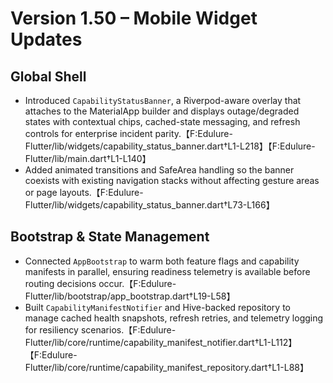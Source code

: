 # Version 1.50 – Mobile Widget Updates

## Global Shell
- Introduced `CapabilityStatusBanner`, a Riverpod-aware overlay that attaches to the MaterialApp builder and displays outage/degraded states with contextual chips, cached-state messaging, and refresh controls for enterprise incident parity.【F:Edulure-Flutter/lib/widgets/capability_status_banner.dart†L1-L218】【F:Edulure-Flutter/lib/main.dart†L1-L140】
- Added animated transitions and SafeArea handling so the banner coexists with existing navigation stacks without affecting gesture areas or page layouts.【F:Edulure-Flutter/lib/widgets/capability_status_banner.dart†L73-L166】

## Bootstrap & State Management
- Connected `AppBootstrap` to warm both feature flags and capability manifests in parallel, ensuring readiness telemetry is available before routing decisions occur.【F:Edulure-Flutter/lib/bootstrap/app_bootstrap.dart†L19-L58】
- Built `CapabilityManifestNotifier` and Hive-backed repository to manage cached health snapshots, refresh retries, and telemetry logging for resiliency scenarios.【F:Edulure-Flutter/lib/core/runtime/capability_manifest_notifier.dart†L1-L112】【F:Edulure-Flutter/lib/core/runtime/capability_manifest_repository.dart†L1-L88】
